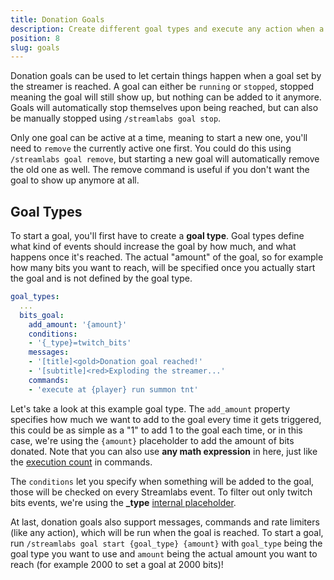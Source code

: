 ```yaml
---
title: Donation Goals
description: Create different goal types and execute any action when a goal is completed
position: 8
slug: goals
---
```


Donation goals can be used to let certain things happen when a goal set by the streamer is reached.
A goal can either be `running` or `stopped`, stopped meaning the goal will still show up, but nothing can be added to it anymore. Goals will automatically stop themselves upon being reached, but can also be manually stopped using `/streamlabs goal stop`.

Only one goal can be active at a time, meaning to start a new one, you'll need to `remove` the currently active one first. You could do this using `/streamlabs goal remove`, but starting a new goal will automatically remove the old one as well. The remove command is useful if you don't want the goal to show up anymore at all.

## Goal Types
To start a goal, you'll first have to create a **goal type**. Goal types define what kind of events should increase the goal by how much, and what happens once it's reached. The actual "amount" of the goal, so for example how many bits you want to reach, will be specified once you actually start the goal and is not defined by the goal type.
```yaml
goal_types:
  ...
  bits_goal:
    add_amount: '{amount}'
    conditions:
    - '{_type}=twitch_bits'
    messages:
    - '[title]<gold>Donation goal reached!'
    - '[subtitle]<red>Exploding the streamer...'
    commands:
    - 'execute at {player} run summon tnt'
```
Let's take a look at this example goal type. The `add_amount` property specifies how much we want to add to the goal every time it gets triggered, this could be as simple as a "1" to add 1 to the goal each time, or in this case, we're using the `{amount}` placeholder to add the amount of bits donated. Note that you can also use **any math expression** in here, just like the [execution count](./commands#execution-count) in commands.

The `conditions` let you specify when something will be added to the goal, those will be checked on every Streamlabs event. To filter out only twitch bits events, we're using the **_type** [internal placeholder](./event-types#placeholders-for-every-event-type).

At last, donation goals also support messages, commands and rate limiters (like any action), which will be run when the goal is reached.
To start a goal, run `/streamlabs goal start {goal_type} {amount}` with `goal_type` being the goal type you want to use and `amount` being the actual amount you want to reach (for example 2000 to set a goal at 2000 bits)!